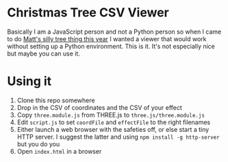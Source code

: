 # Christmas Tree CSV Viewer

Basically I am a JavaScript person and not a Python person so when I came to do [Matt's silly tree thing this year](https://www.youtube.com/watch?v=WuMRJf6B5Q4) I wanted a viewer that would work without setting up a Python environment. This is it. It's not especially nice but maybe you can use it.

# Using it

1. Clone this repo somewhere
2. Drop in the CSV of coordinates and the CSV of your effect
3. Copy `three.module.js` from THREE.js to `three.js/three.module.js`
4. Edit `script.js` to set `coordFile` and `effectFile` to the right filenames
5. Either launch a web browser with the safeties off, or else start a tiny HTTP server. I suggest the latter and using `npm install -g http-server` but you do you
6. Open `index.html` in a browser
